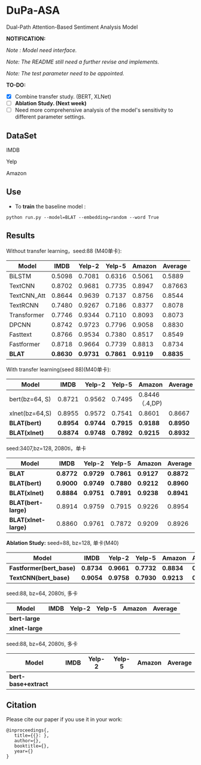 # DuPa-ASA
 Dual-Path Attention-Based Sentiment Analysis Model

**NOTIFICATION:**

_Note : Model need interface._

*Note: The README still need a further revise and implements.* 

*Note: The test parameter need to be appointed.*

**TO-DO:**

- [x] Combine transfer study. (BERT, XLNet) 
- [ ] **Ablation Study. (Next week)**
- [ ] Need more comprehensive analysis of the model's sensitivity to different parameter settings.

## DataSet

IMDB

Yelp

Amazon

## Use

* To **train** the  baseline model :

```shell
python run.py --model=BLAT --embedding=random --word True
```

## Results

Without transfer learning，seed:88 (M40单卡):

| Model       | IMDB       | Yelp-2     | Yelp-5     | Amazon     | Average |
| ----------- | ---------- | ---------- | ---------- | ---------- | ------- |
| BiLSTM      | 0.5098     | 0.7081     | 0.6316     | 0.5061     | 0.5889  |
| TextCNN     | 0.8702     | 0.9681     | 0.7735     | 0.8947     | 0.87663 |
| TextCNN_Att | 0.8644     | 0.9639     | 0.7137     | 0.8756     | 0.8544  |
| TextRCNN    | 0.7480     | 0.9267     | 0.7186     | 0.8377     | 0.8078  |
| Transformer | 0.7746     | 0.9344     | 0.7110     | 0.8093     | 0.8073  |
| DPCNN       | 0.8742     | 0.9723     | 0.7796     | 0.9058     | 0.8830  |
| Fasttext    | 0.8766     | 0.9534     | 0.7380     | 0.8517     | 0.8549  |
| Fastformer  | 0.8718     | 0.9664     | 0.7739     | 0.8813     | 0.8734  |
| **BLAT**    | **0.8630** | **0.9731** | **0.7861** | **0.9119** | **0.8835** |

With transfer learning(seed 88)(M40单卡):

| Model                 | IMDB       | Yelp-2     | Yelp-5     | Amazon     | Average    |
| --------------------  | ---------- | ---------- | ---------- | ---------- | ---------- |
| bert(bz=64, S)        | 0.8721 | 0.9562 | 0.7495 | 0.8446（.4,DP) |            |
| xlnet(bz=64,S)        | 0.8955 | 0.9572 | 0.7541 | 0.8601 | 0.8667 |
| **BLAT(bert)**        | **0.8954** | **0.9744** | **0.7915** | **0.9188** | **0.8950** |
| **BLAT(xlnet)**       | **0.8874** | **0.9748** | **0.7892** | **0.9215** | **0.8932** |

seed:3407,bz=128, 2080ti，单卡

| Model                 | IMDB       | Yelp-2     | Yelp-5     | Amazon     | Average    |
| --------------------- | ---------- | ---------- | ---------- | ---------- | ---------- |
| **BLAT**              | **0.8772** | **0.9729** | **0.7861** | **0.9127** | **0.8872** |
| **BLAT(bert)**        | **0.9000** | **0.9749** | **0.7880** | **0.9212** | **0.8960** |
| **BLAT(xlnet)**       | **0.8884** | **0.9751** | **0.7891** | **0.9238** | **0.8941** |
| **BLAT(bert-large)**  | 0.8914     | 0.9759     | 0.7915     | 0.9226     | 0.8954     |
| **BLAT(xlnet-large)** | 0.8860     | 0.9761     | 0.7872     | 0.9209     | 0.8926     |

**Ablation Study:** seed=88, bz=128, 单卡(M40)

| Model                     | IMDB       | Yelp-2     | Yelp-5     | Amazon     | Average    |
| ------------------------- | ---------- | ---------- | ---------- | ---------- | ---------- |
| **Fastformer(bert_base)** | **0.8734** | **0.9661** | **0.7732** | **0.8834** | **0.8740** |
| **TextCNN(bert_base)**    | **0.9054** | **0.9758** | **0.7930** | **0.9213** | **0.8989** |

seed:88, bz=64, 2080ti, 多卡

| Model           | IMDB | Yelp-2 | Yelp-5 | Amazon | Average |
| --------------- | ---- | ------ | ------ | ------ | ------- |
| **bert-large**  |      |        |        |        |         |
| **xlnet-large** |      |        |        |        |         |

seed:88, bz=64, 2080ti, 多卡

| Model                  | IMDB | Yelp-2 | Yelp-5 | Amazon | Average |
| -----------------------| ---- | ------ | ------ | ------ | ------- |
| **bert-base+extract**  |      |        |        |        |         |



## Citation

Please cite our paper if you use it in your work:

```shell
@inproceedings{,
   title={{}: },
   author={},
   booktitle={},
   year={}
}
```
